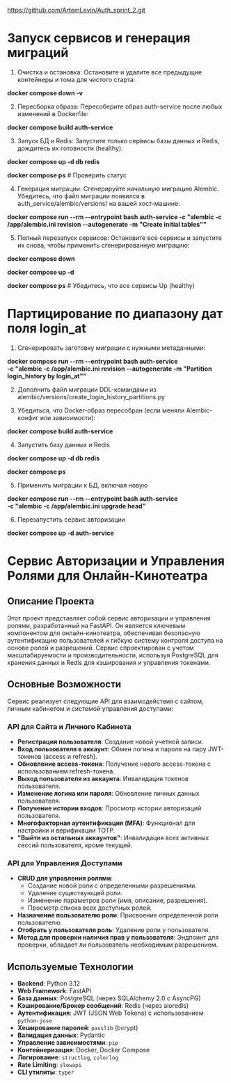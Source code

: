 https://github.com/ArtemLevin/Auth_sprint_2.git

# Запуск сервисов и генерация миграций

1. Очистка и остановка: Остановите и удалите все предыдущие контейнеры и тома для чистого старта:

**docker compose down -v**

2. Пересборка образа: Пересоберите образ auth-service после любых изменений в Dockerfile:

**docker compose build auth-service**

3. Запуск БД и Redis: Запустите только сервисы базы данных и Redis, дождитесь их готовности (healthy):

**docker compose up -d db redis**

**docker compose ps** # Проверить статус

4. Генерация миграции: Сгенерируйте начальную миграцию Alembic. Убедитесь, что файл миграции появился в auth_service/alembic/versions/ на вашей хост-машине:

**docker compose run --rm --entrypoint bash auth-service -c "alembic -c /app/alembic.ini revision --autogenerate -m \"Create initial tables\""**

5. Полный перезапуск сервисов: Остановите все сервисы и запустите их снова, чтобы применить сгенерированную миграцию:

**docker compose down**

**docker compose up -d**

**docker compose ps** # Убедитесь, что все сервисы Up (healthy)

# Партицирование по диапазону дат поля login_at

1. Сгенерировать заготовку миграции с нужными метаданными:

**docker compose run --rm --entrypoint bash auth-service \
  -c "alembic -c /app/alembic.ini revision --autogenerate -m \"Partition login_history by login_at\""**

2. Дополнить файл миграции DDL-командами из alembic/versions/create_login_history_partitions.py

3. Убедиться, что Docker-образ пересобран (если меняли Alembic-конфиг или зависимости):

**docker compose build auth-service**

4. Запустить базу данных и Redis

**docker compose up -d db redis**

**docker compose ps**

5. Применить миграции к БД, включая новую

**docker compose run --rm --entrypoint bash auth-service \
  -c "alembic -c /app/alembic.ini upgrade head"**

6. Перезапустить сервис авторизации

**docker compose up -d auth-service**

# Сервис Авторизации и Управления Ролями для Онлайн-Кинотеатра

## Описание Проекта

Этот проект представляет собой сервис авторизации и управления ролями, разработанный на FastAPI. Он является ключевым компонентом для онлайн-кинотеатра, обеспечивая безопасную аутентификацию пользователей и гибкую систему контроля доступа на основе ролей и разрешений. Сервис спроектирован с учетом масштабируемости и производительности, используя PostgreSQL для хранения данных и Redis для кэширования и управления токенами.

## Основные Возможности

Сервис реализует следующие API для взаимодействия с сайтом, личным кабинетом и системой управления доступами:

### API для Сайта и Личного Кабинета

*   **Регистрация пользователя**: Создание новой учетной записи.
*   **Вход пользователя в аккаунт**: Обмен логина и пароля на пару JWT-токенов (access и refresh).
*   **Обновление access-токена**: Получение нового access-токена с использованием refresh-токена.
*   **Выход пользователя из аккаунта**: Инвалидация токенов пользователя.
*   **Изменение логина или пароля**: Обновление личных данных пользователя.
*   **Получение истории входов**: Просмотр истории авторизаций пользователя.
*   **Многофакторная аутентификация (MFA)**: Функционал для настройки и верификации TOTP.
*   **"Выйти из остальных аккаунтов"**: Инвалидация всех активных сессий пользователя, кроме текущей.

### API для Управления Доступами

*   **CRUD для управления ролями**:
    *   Создание новой роли с определенными разрешениями.
    *   Удаление существующей роли.
    *   Изменение параметров роли (имя, описание, разрешения).
    *   Просмотр списка всех доступных ролей.
*   **Назначение пользователю роли**: Присвоение определенной роли пользователю.
*   **Отобрать у пользователя роль**: Удаление роли у пользователя.
*   **Метод для проверки наличия прав у пользователя**: Эндпоинт для проверки, обладает ли пользователь необходимым разрешением.

## Используемые Технологии

*   **Backend**: Python 3.12
*   **Web Framework**: FastAPI
*   **База данных**: PostgreSQL (через SQLAlchemy 2.0 с AsyncPG)
*   **Кэширование/Брокер сообщений**: Redis (через aioredis)
*   **Аутентификация**: JWT (JSON Web Tokens) с использованием `python-jose`
*   **Хеширование паролей**: `passlib` (bcrypt)
*   **Валидация данных**: Pydantic
*   **Управление зависимостями**: `pip`
*   **Контейнеризация**: Docker, Docker Compose
*   **Логирование**: `structlog`, `colorlog`
*   **Rate Limiting**: `slowapi`
*   **CLI утилиты**: `typer`
